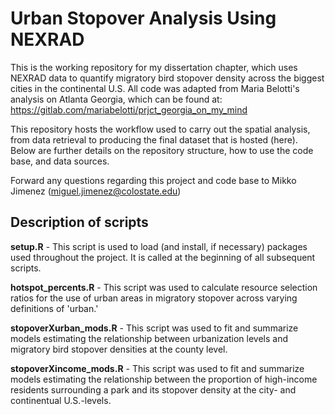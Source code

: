 # Urban Stopover Analysis Using NEXRAD

This is the working repository for my dissertation chapter, which uses NEXRAD data to quantify migratory bird stopover density across the biggest cities in the continental U.S. All code was adapted from Maria Belotti's analysis on Atlanta Georgia, which can be found at: https://gitlab.com/mariabelotti/prjct_georgia_on_my_mind

This repository hosts the workflow used to carry out the spatial analysis, from data retrieval to producing the final dataset that is hosted (here). Below are further details on the repository structure, how to use the code base, and data sources.

Forward any questions regarding this project and code base to Mikko Jimenez (miguel.jimenez@colostate.edu)

## Description of scripts

**setup.R** - This script is used to load (and install, if necessary) packages used throughout the project. It is called at the beginning of all subsequent scripts.

**hotspot_percents.R** - This script was used to calculate resource selection ratios for the use of urban areas in migratory stopover across varying definitions of 'urban.' 

**stopoverXurban_mods.R** - This script was used to fit and summarize models estimating the relationship between urbanization levels and migratory bird stopover densities at the county level. 

**stopoverXincome_mods.R** - This script was used to fit and summarize models estimating the relationship between the proportion of high-income residents surrounding a park and its stopover density at the city- and continentual U.S.-levels. 
